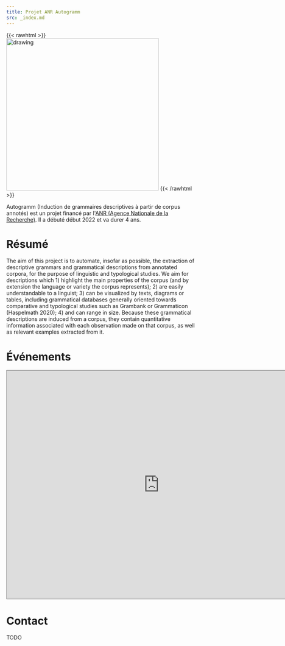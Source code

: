 ```yaml
---
title: Projet ANR Autogramm
src: _index.md
---
```


{{< rawhtml >}}
<img src="/images/logo_autogramm.jpg" alt="drawing" width="400"/>
{{< /rawhtml >}}

Autogramm (Induction de grammaires descriptives à partir de corpus annotés) est un projet financé par l'[ANR (Agence Nationale de la Recherche)](https://anr.fr). Il a débuté début 2022 et va durer 4 ans.

# Résumé

The aim of this project is to automate, insofar as possible, the extraction of descriptive grammars and grammatical descriptions from annotated corpora, for the purpose of linguistic and typological studies. We aim for descriptions which 1) highlight the main properties of the corpus (and by extension the language or variety the corpus represents); 2) are easily understandable to a linguist; 3) can be visualized by texts, diagrams or tables, including grammatical databases generally oriented towards comparative and typological studies such as Grambank or Grammaticon (Haspelmath 2020); 4) and can range in size. Because these grammatical descriptions are induced from a corpus, they contain quantitative information associated with each observation made on that corpus, as well as relevant examples extracted from it.

# Événements 
<iframe src="https://calendar.google.com/calendar/embed?height=600&wkst=2&bgcolor=%23ffffff&ctz=Europe%2FParis&hl=fr&mode=AGENDA&src=dGUzNGR2ZDJhOXYyaWptamtqcm04ajdjOWtAZ3JvdXAuY2FsZW5kYXIuZ29vZ2xlLmNvbQ&src=ZW4uZnJlbmNoI2hvbGlkYXlAZ3JvdXAudi5jYWxlbmRhci5nb29nbGUuY29t&color=%23c10040&color=%237986CB" style="border:solid 1px #777" width="800" height="600" frameborder="0" scrolling="no"></iframe>


# Contact

TODO
